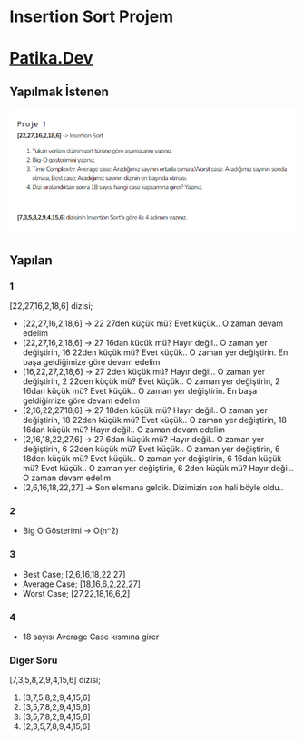  # Insertion Sort Projem 

 # [Patika.Dev](https://www.patika.dev)

 ## Yapılmak İstenen

 ![](/Insertion-Sort-Projesi/Insertion.png)

 ## Yapılan

 ### 1

 [22,27,16,2,18,6] dizisi;  
 * [22,27,16,2,18,6] → 22 27den küçük mü? Evet küçük.. O zaman devam edelim  
 * [22,27,16,2,18,6] → 27 16dan küçük mü? Hayır değil.. O zaman yer değiştirin, 16 22den küçük mü? Evet küçük.. O zaman yer değiştirin. En başa geldiğimize göre devam edelim  
 * [16,22,27,2,18,6] → 27 2den küçük mü? Hayır değil.. O zaman yer değiştirin, 2 22den küçük mü? Evet küçük.. O zaman yer değiştirin, 2 16dan küçük mü? Evet küçük.. O zaman yer değiştirin. En başa geldiğimize göre devam edelim  
 * [2,16,22,27,18,6] → 27 18den küçük mü? Hayır değil.. O zaman yer değiştirin, 18 22den küçük mü? Evet küçük.. O zaman yer değiştirin, 18 16dan küçük mü? Hayır değil.. O zaman devam edelim  
 * [2,16,18,22,27,6] → 27 6dan küçük mü? Hayır değil.. O zaman yer değiştirin, 6 22den küçük mü? Evet küçük.. O zaman yer değiştirin, 6 18den küçük mü? Evet küçük.. O zaman yer değiştirin, 6 16dan küçük mü? Evet küçük.. O zaman yer değiştirin, 6 2den küçük mü? Hayır değil.. O zaman devam edelim  
 * [2,6,16,18,22,27] → Son elemana geldik. Dizimizin son hali böyle oldu..

 ### 2 

 * Big O Gösterimi → O(n^2)

 ### 3

 * Best Case; [2,6,16,18,22,27]  
 * Average Case; [18,16,6,2,22,27]  
 * Worst Case; [27,22,18,16,6,2]

 ### 4

 * 18 sayısı Average Case kısmına girer

 ### Diger Soru

 [7,3,5,8,2,9,4,15,6] dizisi;  
 1. [3,7,5,8,2,9,4,15,6]
 1. [3,5,7,8,2,9,4,15,6]
 1. [3,5,7,8,2,9,4,15,6]
 1. [2,3,5,7,8,9,4,15,6]
